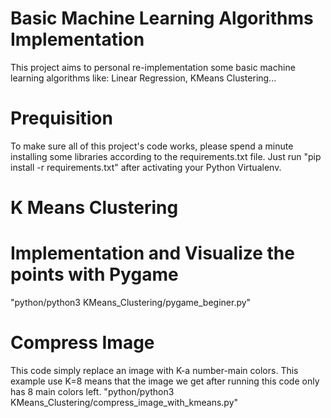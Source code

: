 # Basic Machine Learning Algorithms Implementation
This project aims to personal re-implementation some basic machine learning algorithms like: Linear Regression, KMeans Clustering...

# Prequisition
To make sure all of this project's code works, please spend a minute installing some libraries according to the requirements.txt file. 
Just run "pip install -r requirements.txt" after activating your Python Virtualenv.

# K Means Clustering
# Implementation and Visualize the points with Pygame
"python/python3 KMeans_Clustering/pygame_beginer.py"
# Compress Image
This code simply replace an image with K-a number-main colors. This example use K=8 means that the image we get after running this code only has 8 main colors left.
"python/python3 KMeans_Clustering/compress_image_with_kmeans.py"
